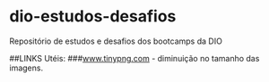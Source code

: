 # dio-estudos-desafios
Repositório de estudos e desafios dos bootcamps da DIO

##LINKS Utéis:
###www.tinypng.com - diminuição no tamanho das imagens.
